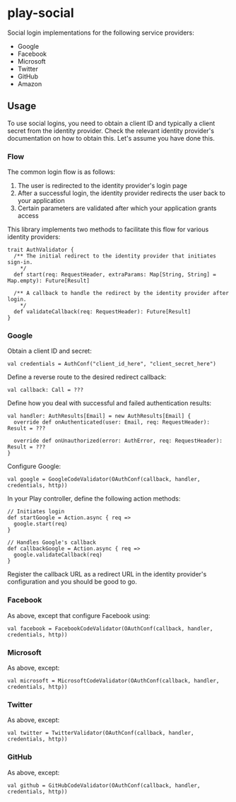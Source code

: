 # play-social

Social login implementations for the following service providers:

- Google
- Facebook
- Microsoft
- Twitter
- GitHub
- Amazon

## Usage

To use social logins, you need to obtain a client ID and typically a client secret from the identity provider. Check 
the relevant identity provider's documentation on how to obtain this. Let's assume you have done this.

### Flow

The common login flow is as follows:

1. The user is redirected to the identity provider's login page
1. After a successful login, the identity provider redirects the user back to your application
1. Certain parameters are validated after which your application grants access

This library implements two methods to facilitate this flow for various identity providers:

    trait AuthValidator {
      /** The initial redirect to the identity provider that initiates sign-in.
        */
      def start(req: RequestHeader, extraParams: Map[String, String] = Map.empty): Future[Result]
    
      /** A callback to handle the redirect by the identity provider after login.
        */
      def validateCallback(req: RequestHeader): Future[Result]
    }

### Google

Obtain a client ID and secret:

    val credentials = AuthConf("client_id_here", "client_secret_here")
    
Define a reverse route to the desired redirect callback:

    val callback: Call = ???
    
Define how you deal with successful and failed authentication results:

    val handler: AuthResults[Email] = new AuthResults[Email] {
      override def onAuthenticated(user: Email, req: RequestHeader): Result = ???

      override def onUnauthorized(error: AuthError, req: RequestHeader): Result = ???
    }
    
Configure Google:

    val google = GoogleCodeValidator(OAuthConf(callback, handler, credentials, http))

In your Play controller, define the following action methods:

    // Initiates login
    def startGoogle = Action.async { req =>
      google.start(req)
    }

    // Handles Google's callback
    def callbackGoogle = Action.async { req =>
      google.validateCallback(req)
    }
    
Register the callback URL as a redirect URL in the identity provider's configuration and you should be good to go.

### Facebook

As above, except that configure Facebook using:

    val facebook = FacebookCodeValidator(OAuthConf(callback, handler, credentials, http))

### Microsoft

As above, except:

    val microsoft = MicrosoftCodeValidator(OAuthConf(callback, handler, credentials, http))

### Twitter

As above, except:

    val twitter = TwitterValidator(OAuthConf(callback, handler, credentials, http))

### GitHub

As above, except:

    val github = GitHubCodeValidator(OAuthConf(callback, handler, credentials, http))
